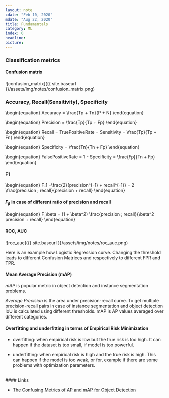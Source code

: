 ```yaml
---
layout: note
cdate: "Feb 10, 2020"
mdate: "Aug 22, 2020"
title: Fundamentals
category: ML
index: 0
headline:
picture:
---
```


### Classification metrics
#### Confusion matrix

![confusion_matrix]({{ site.baseurl }}/assets/img/notes/confusion_matrix.png)

### Accuracy, Recall(Sensitivity), Specificity
\begin{equation}
Accuracy = \frac{Tp + Tn}{P + N}
\end{equation}

\begin{equation}
Precision = \frac{Tp}{Tp + Fp}
\end{equation}

\begin{equation}
Recall = TruePositiveRate = Sensitivity = \frac{Tp}{Tp + Fn}
\end{equation}

\begin{equation}
Specificity = \frac{Tn}{Tn + Fp}
\end{equation}

\begin{equation}
FalsePositiveRate = 1 - Specificity = \frac{Fp}{Tn + Fp}
\end{equation}


#### F1

\begin{equation}
F_1 =\frac{2}{precision^{-1} + recall^{-1}} = 2 \frac{precision \; recall}{precision + recall}
\end{equation}

#### $F_\beta$ in case of different ratio of precision and recall

\begin{equation}
F_\beta = (1 + \beta^2) \frac{precision \; recall}{\beta^2 precision + recall}
\end{equation}

#### ROC, AUC

![roc_auc]({{ site.baseurl }}/assets/img/notes/roc_auc.png)

Here is an example how Logistic Regression curve. Changing the threshold
leads to different Confusion Matrices and respectively to different FPR and TPR.

#### Mean Average Precision (mAP)

_mAP_ is popular metric in object detection and instance segmentation problems.

_Average Precision_ is the area under precision-recall curve. To get multiple precision-recall
pairs in case of instance segmentation and object detection IoU is calculated using different thresholds.
mAP is AP values averaged over different categories.


#### Overfitting and underfitting in terms of Empirical Risk Minimization

- overfitting: when empirical risk is low but the true risk is too high. It can happen if
the dataset is too small, if model is too powerful.

- underfitting: when empirical risk is high and the true risk is high. This can happen if
the model is too weak, or for, example if there are some problems with optimization parameters.

<br>
#### Links

- [The Confusing Metrics of AP and mAP for Object Detection](https://mc.ai/the-confusing-metrics-of-ap-and-map-for-object-detection/)

